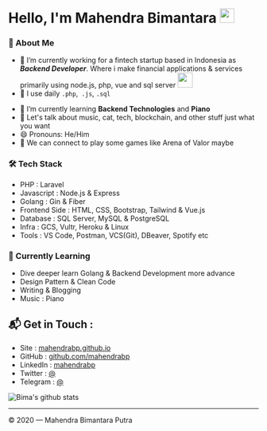 # Hello, I'm Mahendra Bimantara <img src="https://github.com/TheDudeThatCode/TheDudeThatCode/blob/master/Assets/Hi.gif" width="29px">

### 🤵 About Me

- 🔭 I’m currently working for a fintech startup based in Indonesia as **_Backend Developer_**. Where i make financial applications & services primarily using node.js, php, vue and sql server
  <img src="https://media.giphy.com/media/WUlplcMpOCEmTGBtBW/giphy.gif" width="30">
- 🤔 I use daily `.php`,` .js`, `.sql`
<!-- - 🎓 Bachelor of Engineering in Computer Science and Engineering, Major GPA 3.86/4.0 -->
- 🌱 I’m currently learning **Backend Technologies** and **Piano**
- 💬 Let's talk about music, cat, tech, blockchain, and other stuff just what you want
- 😄 Pronouns: He/Him
- 👯 We can connect to play some games like Arena of Valor maybe
<!-- - ⚡ Fun fact: \* i'll write it later 😅 -->

### 🛠 Tech Stack

- PHP : Laravel
- Javascript : Node.js & Express
- Golang : Gin & Fiber
- Frontend Side : HTML, CSS, Bootstrap, Tailwind & Vue.js
- Database : SQL Server, MySQL & PostgreSQL
- Infra : GCS, Vultr, Heroku & Linux
- Tools : VS Code, Postman, VCS(Git), DBeaver, Spotify etc

### 📖 Currently Learning

- Dive deeper learn Golang & Backend Development more advance
- Design Pattern & Clean Code
- Writing & Blogging
- Music : Piano

## 📬 Get in Touch :

- Site : [mahendrabp.github.io](https://mahendrabp.github.io)
- GitHub : [github.com/mahendrabp](https://github.com/mahendrabp)
- LinkedIn : [mahendrabp](https://www.linkedin.com/in/mahendrabp)
- Twitter : [@]()
- Telegram : [@]()

![Bima's github stats](https://github-readme-stats.vercel.app/api?username=mahendrabp&show_icons=true&hide_border=true)

[github]: https://github.com/mahendrabp
[site]: https://mahendrabp.github.io

---

© 2020 — Mahendra Bimantara Putra

